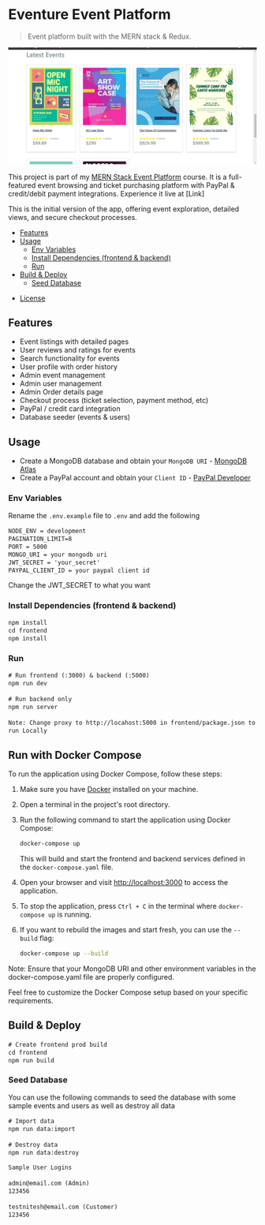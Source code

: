 # Eventure Event Platform

> Event platform built with the MERN stack & Redux.

<img src="/frontend/public/images/screens.png">

This project is part of my [MERN Stack Event Platform](https://www.eventify.com/mern-stack-event-platform) course. It is a full-featured event browsing and ticket purchasing platform with PayPal & credit/debit payment integrations. Experience it live at [Link]

This is the initial version of the app, offering event exploration, detailed views, and secure checkout processes.

- [Features](#features)
- [Usage](#usage)
  - [Env Variables](#env-variables)
  - [Install Dependencies (frontend & backend)](#install-dependencies-frontend--backend)
  - [Run](#run)
- [Build & Deploy](#build--deploy)
  - [Seed Database](#seed-database)

* [License](#license)

## Features

- Event listings with detailed pages
- User reviews and ratings for events
- Search functionality for events
- User profile with order history
- Admin event management
- Admin user management
- Admin Order details page
- Checkout process (ticket selection, payment method, etc)
- PayPal / credit card integration
- Database seeder (events & users)

## Usage

- Create a MongoDB database and obtain your `MongoDB URI` - [MongoDB Atlas](https://www.mongodb.com/cloud/atlas/register)
- Create a PayPal account and obtain your `Client ID` - [PayPal Developer](https://developer.paypal.com/)

### Env Variables

Rename the `.env.example` file to `.env` and add the following

```
NODE_ENV = development
PAGINATION_LIMIT=8
PORT = 5000
MONGO_URI = your mongodb uri
JWT_SECRET = 'your_secret'
PAYPAL_CLIENT_ID = your paypal client id
```

Change the JWT_SECRET to what you want

### Install Dependencies (frontend & backend)

```
npm install
cd frontend
npm install
```

### Run

```
# Run frontend (:3000) & backend (:5000)
npm run dev

# Run backend only
npm run server

Note: Change proxy to http://locahost:5000 in frontend/package.json to run Locally
```
## Run with Docker Compose

To run the application using Docker Compose, follow these steps:

1. Make sure you have [Docker](https://www.docker.com/get-started) installed on your machine.

2. Open a terminal in the project's root directory.

3. Run the following command to start the application using Docker Compose:

    ```bash
    docker-compose up
    ```

    This will build and start the frontend and backend services defined in the `docker-compose.yaml` file.

4. Open your browser and visit [http://localhost:3000](http://localhost:3000) to access the application.

5. To stop the application, press `Ctrl + C` in the terminal where `docker-compose up` is running.

6. If you want to rebuild the images and start fresh, you can use the `--build` flag:

    ```bash
    docker-compose up --build
    ```

Note: Ensure that your MongoDB URI and other environment variables in the docker-compose.yaml file are properly configured.

Feel free to customize the Docker Compose setup based on your specific requirements.

## Build & Deploy

```
# Create frontend prod build
cd frontend
npm run build
```

### Seed Database

You can use the following commands to seed the database with some sample events and users as well as destroy all data

```
# Import data
npm run data:import

# Destroy data
npm run data:destroy
```

```
Sample User Logins

admin@email.com (Admin)
123456

testnitesh@email.com (Customer)
123456
```
